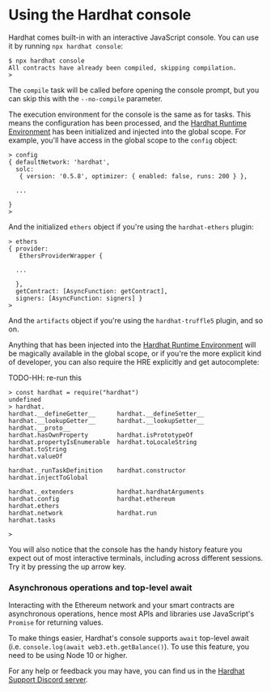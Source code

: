 # Using the Hardhat console

Hardhat comes built-in with an interactive JavaScript console. You can use it by running `npx hardhat console`:
```
$ npx hardhat console
All contracts have already been compiled, skipping compilation.
>
```

The `compile` task will be called before opening the console prompt, but you can skip this with the `--no-compile` parameter.

The execution environment for the console is the same as for tasks. This means the configuration has been processed, and the [Hardhat Runtime Environment] has been initialized and injected into the global scope. For example, you'll have access in the global scope to the `config` object:
```
> config
{ defaultNetwork: 'hardhat',
  solc:
   { version: '0.5.8', optimizer: { enabled: false, runs: 200 } },
  
  ...
 
}
>
```

And the initialized `ethers` object if you're using the `hardhat-ethers` plugin:
```
> ethers
{ provider:
   EthersProviderWrapper {
       
  ...

  },
  getContract: [AsyncFunction: getContract],
  signers: [AsyncFunction: signers] }
>
```

And the `artifacts` object if you're using the `hardhat-truffle5` plugin, and so on. 

Anything that has been injected into the [Hardhat Runtime Environment] will be magically available in the global scope, or if you're the more explicit kind of developer, you can also require the HRE explicitly and get autocomplete:

TODO-HH: re-run this

```
> const hardhat = require("hardhat")
undefined
> hardhat.
hardhat.__defineGetter__      hardhat.__defineSetter__      hardhat.__lookupGetter__      hardhat.__lookupSetter__      hardhat.__proto__
hardhat.hasOwnProperty        hardhat.isPrototypeOf         hardhat.propertyIsEnumerable  hardhat.toLocaleString        hardhat.toString
hardhat.valueOf

hardhat._runTaskDefinition    hardhat.constructor           hardhat.injectToGlobal

hardhat._extenders            hardhat.hardhatArguments      hardhat.config                hardhat.ethereum              hardhat.ethers
hardhat.network               hardhat.run                   hardhat.tasks

>
```

You will also notice that the console has the handy history feature you expect out of most interactive terminals, including across different sessions. Try it by pressing the up arrow key.

### Asynchronous operations and top-level await

Interacting with the Ethereum network and your smart contracts are asynchronous operations, hence most APIs and libraries
use JavaScript's `Promise` for returning values.   

To make things easier, Hardhat's console supports `await` top-level await (i.e. `console.log(await web3.eth.getBalance()`). To use this feature, you need to be using Node 10 or higher.

For any help or feedback you may have, you can find us in the [Hardhat Support Discord server](https://hardhat.org/discord).

[Hardhat Runtime Environment]: ../advanced/hardhat-runtime-environment.md
